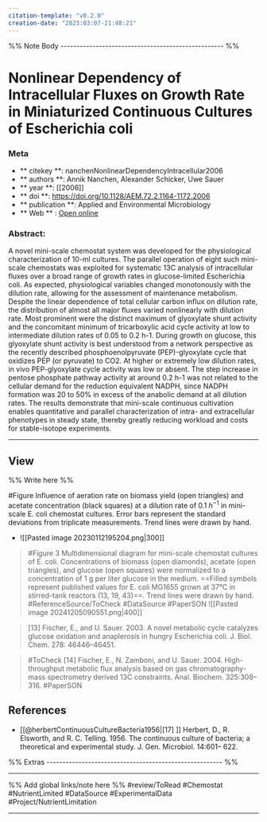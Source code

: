 ```yaml
---
citation-template: "v0.2.0"
creation-date: "2023:03:07-21:48:21"
---
```





%% Note Body --------------------------------------------------- %%
# Nonlinear Dependency of Intracellular Fluxes on Growth Rate in Miniaturized Continuous Cultures of Escherichia coli

### Meta
- ** citekey **: nanchenNonlinearDependencyIntracellular2006
- ** authors **: Annik Nanchen, Alexander Schicker, Uwe Sauer
- ** year **: [[2006]]
- ** doi **: https://doi.org/10.1128/AEM.72.2.1164-1172.2006
- ** publication **: Applied and Environmental Microbiology
- ** Web ** : [Open online](https://www.ncbi.nlm.nih.gov/pmc/articles/PMC1392909/)


### Abstract:
A novel mini-scale chemostat system was developed for the physiological characterization of 10-ml cultures. The parallel operation of eight such mini-scale chemostats was exploited for systematic 13C analysis of intracellular fluxes over a broad range of growth rates in glucose-limited Escherichia coli. As expected, physiological variables changed monotonously with the dilution rate, allowing for the assessment of maintenance metabolism. Despite the linear dependence of total cellular carbon influx on dilution rate, the distribution of almost all major fluxes varied nonlinearly with dilution rate. Most prominent were the distinct maximum of glyoxylate shunt activity and the concomitant minimum of tricarboxylic acid cycle activity at low to intermediate dilution rates of 0.05 to 0.2 h-1. During growth on glucose, this glyoxylate shunt activity is best understood from a network perspective as the recently described phosphoenolpyruvate (PEP)-glyoxylate cycle that oxidizes PEP (or pyruvate) to CO2. At higher or extremely low dilution rates, in vivo PEP-glyoxylate cycle activity was low or absent. The step increase in pentose phosphate pathway activity at around 0.2 h-1 was not related to the cellular demand for the reduction equivalent NADPH, since NADPH formation was 20 to 50% in excess of the anabolic demand at all dilution rates. The results demonstrate that mini-scale continuous cultivation enables quantitative and parallel characterization of intra- and extracellular phenotypes in steady state, thereby greatly reducing workload and costs for stable-isotope experiments.

---

## View

%% Write here %%

#Figure Influence of aeration rate on biomass yield (open triangles) and acetate concentration (black squares) at a dilution rate of $0.1~h^{-1}$ in mini-scale E. coli chemostat cultures. Error bars represent the standard deviations from triplicate measurements. Trend lines were drawn by hand.
- ![[Pasted image 20230112195204.png|300]]

> #Figure 3 Multidimensional diagram for mini-scale chemostat cultures of E. coli. Concentrations of biomass (open diamonds), acetate (open triangles), and glucose (open squares) were normalized to a concentration of 1 g per liter glucose in the medium. ==Filled symbols represent published values for E. coli MG1655 grown at 37°C in stirred-tank reactors (13, 19, 43)==. Trend lines were drawn by hand. #ReferenceSource/ToCheck #DataSource #PaperSON
> ![[Pasted image 20241205090551.png|400]]

> [13] Fischer, E., and U. Sauer. 2003. A novel metabolic cycle catalyzes glucose oxidation and anaplerosis in hungry Escherichia coli. J. Biol. Chem. 278: 46446–46451.

> #ToCheck [14] Fischer, E., N. Zamboni, and U. Sauer. 2004. High-throughput metabolic flux analysis based on gas chromatography-mass spectrometry derived 13C constraints. Anal. Biochem. 325:308–316. #PaperSON


## References

- [[@herbertContinuousCultureBacteria1956|[17] ]] Herbert, D., R. Elsworth, and R. C. Telling. 1956. The continuous culture of bacteria; a theoretical and experimental study. J. Gen. Microbiol. 14:601– 622.



%% Extras ------------------------------------------------------- %%
___

%% Add global links/note here %%
#review/ToRead
#Chemostat 
#NutrientLimited
#DataSource 
#ExperimentalData 
#Project/NutrientLimitation 
___
